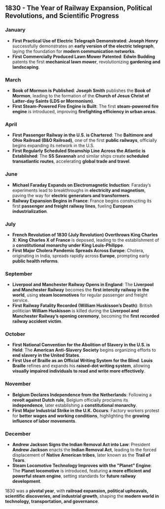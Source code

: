 ## **1830 - The Year of Railway Expansion, Political Revolutions, and Scientific Progress**  

### **January**  
- **First Practical Use of Electric Telegraph Demonstrated**: **Joseph Henry** successfully demonstrates an **early version of the electric telegraph**, laying the foundation for **modern communication networks**.  
- **First Commercially Produced Lawn Mower Patented**: **Edwin Budding** patents the first **mechanical lawn mower**, revolutionizing **gardening and landscaping**.  

### **March**  
- **Book of Mormon is Published**: **Joseph Smith** publishes the **Book of Mormon**, leading to the formation of the **Church of Jesus Christ of Latter-day Saints (LDS or Mormonism)**.  
- **First Steam-Powered Fire Engine is Built**: The first **steam-powered fire engine** is introduced, improving **firefighting efficiency in urban areas**.  

### **April**  
- **First Passenger Railway in the U.S. is Chartered**: The **Baltimore and Ohio Railroad (B&O Railroad)**, one of the first **public railways**, officially begins expanding its network in the U.S.  
- **First Regularly Scheduled Steamship Line Across the Atlantic is Established**: The **SS Savannah** and similar ships create **scheduled transatlantic routes**, accelerating **global trade and travel**.  

### **June**  
- **Michael Faraday Expands on Electromagnetic Induction**: Faraday’s experiments lead to breakthroughs in **electricity and magnetism**, paving the way for **electric generators and transformers**.  
- **Railway Expansion Begins in France**: France begins constructing its first **passenger and freight railway lines**, fueling **European industrialization**.  

### **July**  
- **French Revolution of 1830 (July Revolution) Overthrows King Charles X**: **King Charles X of France** is deposed, leading to the establishment of a **constitutional monarchy under King Louis-Philippe**.  
- **First Major Cholera Pandemic Spreads Across Europe**: Cholera, originating in India, spreads rapidly across **Europe**, prompting early **public health reforms**.  

### **September**  
- **Liverpool and Manchester Railway Opens in England**: The **Liverpool and Manchester Railway** becomes the **first intercity railway in the world**, using **steam locomotives** for regular passenger and freight service.  
- **First Railway Fatality Recorded (William Huskisson’s Death)**: British politician **William Huskisson** is killed during the **Liverpool and Manchester Railway’s opening ceremony**, becoming the **first recorded railway accident victim**.  

### **October**  
- **First National Convention for the Abolition of Slavery in the U.S. is Held**: The **American Anti-Slavery Society** begins organizing efforts to **end slavery in the United States**.  
- **First Use of Braille as an Official Writing System for the Blind**: **Louis Braille** refines and expands his **raised-dot writing system**, allowing **visually impaired individuals to read and write more effectively**.  

### **November**  
- **Belgium Declares Independence from the Netherlands**: Following a **revolt against Dutch rule**, Belgium officially proclaims its **independence**, later establishing a **constitutional monarchy**.  
- **First Major Industrial Strike in the U.K. Occurs**: Factory workers protest for **better wages and working conditions**, highlighting the **growing influence of labor movements**.  

### **December**  
- **Andrew Jackson Signs the Indian Removal Act into Law**: President **Andrew Jackson** enacts the **Indian Removal Act**, leading to the forced displacement of **Native American tribes**, later known as the **Trail of Tears**.  
- **Steam Locomotive Technology Improves with the "Planet" Engine**: The **Planet locomotive** is introduced, featuring **a more efficient and powerful steam engine**, setting standards for **future railway development**.  

1830 was a **pivotal year**, with **railroad expansion, political upheavals, scientific discoveries, and industrial growth**, shaping the **modern world in technology, transportation, and governance**.

